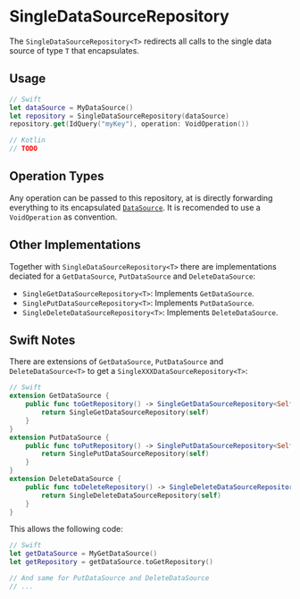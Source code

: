 # SingleDataSourceRepository

The `SingleDataSourceRepository<T>` redirects all calls to the single data source of type `T` that encapsulates.

## Usage

```swift
// Swift
let dataSource = MyDataSource()
let repository = SingleDataSourceRepository(dataSource)
repository.get(IdQuery("myKey"), operation: VoidOperation())
```

```kotlin
// Kotlin
// TODO
```

## Operation Types

Any operation can be passed to this repository, at is directly forwarding everything to its encapsulated [`DataSource`](DataSource.md). It is recomended to use a `VoidOperation` as convention.

## Other Implementations

Together with `SingleDataSourceRepository<T>` there are implementations deciated for a `GetDataSource`, `PutDataSource` and `DeleteDataSource`:

- `SingleGetDataSourceRepository<T>`: Implements `GetDataSource`.
- `SinglePutDataSourceRepository<T>`: Implements `PutDataSource`.
- `SingleDeleteDataSourceRepository<T>`: Implements `DeleteDataSource`.

## Swift Notes

There are extensions of `GetDataSource`, `PutDataSource` and `DeleteDataSource<T>` to get a `SingleXXXDataSourceRepository<T>`:

```swift
// Swift
extension GetDataSource {
    public func toGetRepository() -> SingleGetDataSourceRepository<Self,T> {
        return SingleGetDataSourceRepository(self)
    }
}
extension PutDataSource {
    public func toPutRepository() -> SinglePutDataSourceRepository<Self,T> {
        return SinglePutDataSourceRepository(self)
    }
}
extension DeleteDataSource {
    public func toDeleteRepository() -> SingleDeleteDataSourceRepository<Self,T> {
        return SingleDeleteDataSourceRepository(self)
    }
}
```
This allows the following code:

```swift
// Swift
let getDataSource = MyGetDataSource()
let getRepository = getDataSource.toGetRepository()

// And same for PutDataSource and DeleteDataSource
// ...
```
